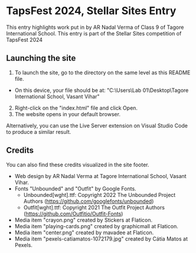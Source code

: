 
# TapsFest 2024, Stellar Sites Entry
This entry highlights work put in by AR Nadal Verma of Class 9 of Tagore International School. This entry is part of the Stellar Sites competition of TapsFest 2024

## Launching the site
1. To launch the site, go to the directory on the same level as this README file.
  - On this device, your file should be at: "C:\Users\Lab 01\Desktop\Tagore International School, Vasant Vihar"
2. Right-click on the "index.html" file and click Open.
3. The website opens in your default browser.

Alternatively, you can use the Live Server extension on Visual Studio Code to produce a similar result.

## Credits
You can also find these credits visualized in the site footer.

- Web design by AR Nadal Verma at Tagore International School, Vasant Vihar.
- Fonts "Unbounded" and "Outfit" by Google Fonts.
  - Unbounded[wght].ttf: Copyright 2022 The Unbounded Project Authors (https://github.com/googlefonts/unbounded)
  - Outfit[wght].ttf: Copyright 2021 The Outfit Project Authors (https://github.com/Outfitio/Outfit-Fonts)
- Media item "crayon.png" created by Stickers at Flaticon.
- Media item "playing-cards.png" created by graphicmall at Flaticon.
- Media item "center.png" created by mavadee at Flaticon.
- Media item "pexels-catiamatos-1072179.jpg" created by Cátia Matos at Pexels.

